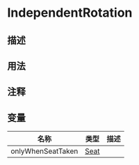# IndependentRotation

## 描述

## 用法

## 注释

## 变量
| 名称 | 类型 | 描述 |
| ----------- | ----------- | ----------- |
| onlyWhenSeatTaken | [Seat](/Documents/Components/Vehicle/Seat.md) |  |
